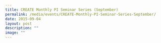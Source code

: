 ```yaml
---
title: CREATE Monthly PI Seminar Series (September)
permalink: /media/events/CREATE-Monthly-PI-Seminar-Series-September/
date: 2015-09-04
layout: post
description: ""
image: ""
---
```


